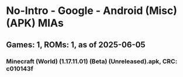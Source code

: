 # No-Intro - Google - Android (Misc) (APK) MIAs
## Games: 1, ROMs: 1, as of 2025-06-05

### Minecraft (World) (1.17.11.01) (Beta) (Unreleased).apk, CRC: c010143f
